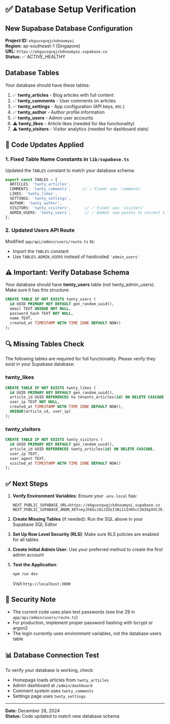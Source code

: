 # ✅ Database Setup Verification

## New Supabase Database Configuration

**Project ID:** `ekguvsqvqjckdnoumyoi`  
**Region:** ap-southeast-1 (Singapore)  
**URL:** `https://ekguvsqvqjckdnoumyoi.supabase.co`  
**Status:** ✅ ACTIVE_HEALTHY

## Database Tables

Your database should have these tables:

1. ✅ **twnty_articles** - Blog articles with full content
2. ✅ **twnty_comments** - User comments on articles  
3. ✅ **twnty_settings** - App configuration (API keys, etc.)
4. ✅ **twnty_author** - Author profile information
5. ✅ **twnty_users** - Admin user accounts
6. ⚠️ **twnty_likes** - Article likes (needed for like functionality)
7. ⚠️ **twnty_visitors** - Visitor analytics (needed for dashboard stats)

## 🔧 Code Updates Applied

### 1. Fixed Table Name Constants in `lib/supabase.ts`

Updated the `TABLES` constant to match your database schema:

```typescript
export const TABLES = {
  ARTICLES: 'twnty_articles',
  COMMENTS: 'twnty_comments',     // ✅ Fixed: was 'comments'
  LIKES: 'twnty_likes',
  SETTINGS: 'twnty_settings',
  AUTHOR: 'twnty_author',
  VISITORS: 'twnty_visitors',      // ✅ Fixed: was 'visitors'
  ADMIN_USERS: 'twnty_users',      // ✅ Added: now points to correct table
};
```

### 2. Updated Users API Route

Modified `app/api/admin/users/route.ts` to:
- Import the `TABLES` constant
- Use `TABLES.ADMIN_USERS` instead of hardcoded `'admin_users'`

## ⚠️ Important: Verify Database Schema

Your database should have **twnty_users** table (not twnty_admin_users). Make sure it has this structure:

```sql
CREATE TABLE IF NOT EXISTS twnty_users (
  id UUID PRIMARY KEY DEFAULT gen_random_uuid(),
  email TEXT UNIQUE NOT NULL,
  password_hash TEXT NOT NULL,
  name TEXT,
  created_at TIMESTAMP WITH TIME ZONE DEFAULT NOW()
);
```

## 🔍 Missing Tables Check

The following tables are required for full functionality. Please verify they exist in your Supabase database:

### twnty_likes
```sql
CREATE TABLE IF NOT EXISTS twnty_likes (
  id UUID PRIMARY KEY DEFAULT gen_random_uuid(),
  article_id UUID REFERENCES tw tenants_articles(id) ON DELETE CASCADE,
  user_ip TEXT NOT NULL,
  created_at TIMESTAMP WITH TIME ZONE DEFAULT NOW(),
  UNIQUE(article_id, user_ip)
);
```

### twnty_visitors
```sql
CREATE TABLE IF NOT EXISTS twnty_visitors (
  id UUID PRIMARY KEY DEFAULT gen_random_uuid(),
  article_id UUID REFERENCES twnty_articles(id) ON DELETE CASCADE,
  user_ip TEXT,
  user_agent TEXT,
  visited_at TIMESTAMP WITH TIME ZONE DEFAULT NOW()
);
```

## ✅ Next Steps

1. **Verify Environment Variables**: Ensure your `.env.local` has:
   ```env
   NEXT_PUBLIC_SUPABASE_URL=https://ekguvsqvqjckdnoumyoi.supabase.co
   NEXT_PUBLIC_SUPABASE_ANON_KEY=eyJhbGciOiJIUzI1NiIsInR5cCI6IkpXVCJ9...
   ```

2. **Create Missing Tables** (if needed): Run the SQL above in your Supabase SQL Editor

3. **Set Up Row Level Security (RLS)**: Make sure RLS policies are enabled for all tables

4. **Create Initial Admin User**: Use your preferred method to create the first admin account

5. **Test the Application**: 
   ```bash
   npm run dev
   ```
   Visit `http://localhost:3000`

## 🔐 Security Note

- The current code uses plain text passwords (see line 29 in `app/api/admin/users/route.ts`)
- For production, implement proper password hashing with bcrypt or argon2
- The login currently uses environment variables, not the database users table

## 📊 Database Connection Test

To verify your database is working, check:
- Homepage loads articles from `twnty_articles`
- Admin dashboard at `/admin/dashboard`
- Comment system uses `twnty_comments`
- Settings page uses `twnty_settings`

---

**Date:** December 28, 2024  
**Status:** Code updated to match new database schema





